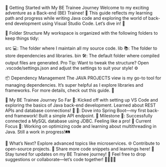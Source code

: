 🎉 Getting Started with My BE Trainee Journey
Welcome to my exciting adventure as a Back-end (BE) Trainee! 🌟 This guide reflects my learning path and progress while writing Java code and exploring the world of back-end development using Visual Studio Code. Let’s dive in! 🚀


📂 Folder Structure
My workspace is organized with the following folders to keep things tidy:



src 💻: The folder where I maintain all my source code.
lib 📚: The folder to store dependencies and libraries.
bin 🛠️: The default folder where compiled output files are generated.
Pro Tip: Want to tweak the structure? Open .vscode/settings.json and adjust the settings to suit your style! ⚙️



📦 Dependency Management
The JAVA PROJECTS view is my go-to tool for managing dependencies. It’s super helpful as I explore libraries and frameworks. For more details, check out this guide. 🔗



🌱 My BE Trainee Journey So Far
🌅: Kicked off with setting up VS Code and exploring the basics of Java back-end development. Learned about REST APIs and database connections! 📡
🌳: Dove into Spring Boot—my first back-end framework! Built a simple API endpoint. 🎉
Milestone 🎯: Successfully connected a MySQL database using JDBC. Feeling like a pro! 💪
Current Focus 🔭: Working on optimizing code and learning about multithreading in Java. Still a work in progress!🛤️



🚧 What’s Next?
Explore advanced topics like microservices. 🌐
Contribute to open-source projects. 🤝
Share more code snippets and learnings here! 📝
Stay tuned for updates on my BE Trainee journey! 🌈 Feel free to drop suggestions or collaborate—let’s code together! 👨‍💻👩‍💻

